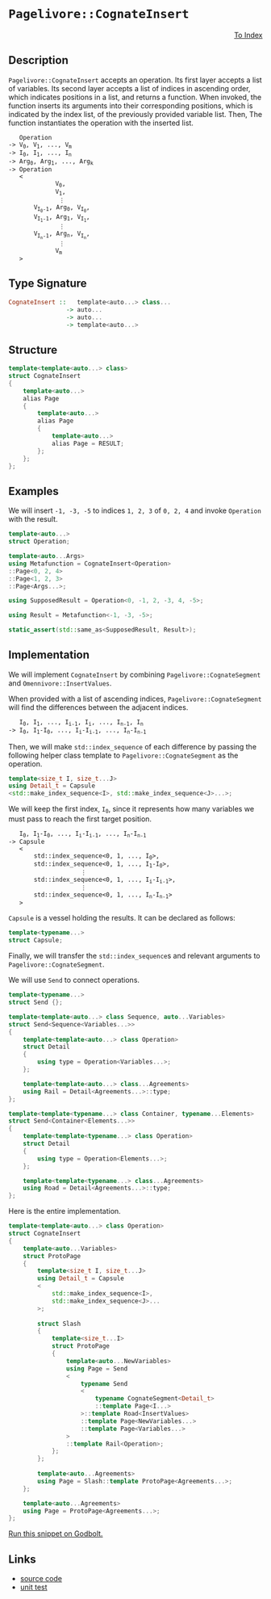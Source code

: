 <!-- Copyright 2024 Feng Mofan
SPDX-License-Identifier: Apache-2.0 -->

# `Pagelivore::CognateInsert`

<p style='text-align: right;'><a href="../../../facilities/metafunctions.md#pagelivore-cognate-insert">To Index</a></p>

## Description

`Pagelivore::CognateInsert` accepts an operation.
Its first layer accepts a list of variables.
Its second layer accepts a list of indices in ascending order, which indicates positions in a list, and returns a function.
When invoked, the function inserts its arguments into their corresponding positions, which is indicated by the index list, of the previously provided variable list.
Then, The function instantiates the operation with the inserted list.

<pre><code>   Operation
-> V<sub>0</sub>, V<sub>1</sub>, ..., V<sub>m</sub>
-> I<sub>0</sub>, I<sub>1</sub>, ..., I<sub>n</sub>
-> Arg<sub>0</sub>, Arg<sub>1</sub>, ..., Arg<sub>k</sub>
-> Operation
   <
             V<sub>0</sub>,
             V<sub>1</sub>,
              &vellip;
       V<sub>I<sub>0</sub>-1</sub>, Arg<sub>0</sub>, V<sub>I<sub>0</sub></sub>,
       V<sub>I<sub>1</sub>-1</sub>, Arg<sub>1</sub>, V<sub>I<sub>1</sub></sub>,
              &vellip;
       V<sub>I<sub>n</sub>-1</sub>, Arg<sub>n</sub>, V<sub>I<sub>n</sub></sub>,
              &vellip;
             V<sub>m</sub>
   ></code></pre>

## Type Signature

```Haskell
CognateInsert ::   template<auto...> class...
                -> auto...
                -> auto...
                -> template<auto...>
```

## Structure

```C++
template<template<auto...> class>
struct CognateInsert
{
    template<auto...>
    alias Page
    {
        template<auto...>
        alias Page
        {
            template<auto...>
            alias Page = RESULT;
        };
    };
};
```

## Examples

We will insert `-1, -3, -5` to indices `1, 2, 3` of `0, 2, 4` and invoke `Operation` with the result.

```C++
template<auto...>
struct Operation;

template<auto...Args>
using Metafunction = CognateInsert<Operation>
::Page<0, 2, 4>
::Page<1, 2, 3>
::Page<Args...>;

using SupposedResult = Operation<0, -1, 2, -3, 4, -5>;

using Result = Metafunction<-1, -3, -5>;

static_assert(std::same_as<SupposedResult, Result>);
```

## Implementation

We will implement `CognateInsert` by combining `Pagelivore::CognateSegment` and `Omennivore::InsertValues`.

When provided with a list of ascending indices, `Pagelivore::CognateSegment` will find the differences between the adjacent indices.

<pre><code>   I<sub>0</sub>, I<sub>1</sub>, ..., I<sub>i-1</sub>, I<sub>i</sub>, ..., I<sub>n-1</sub>, I<sub>n</sub>
-> I<sub>0</sub>, I<sub>1</sub>-I<sub>0</sub>, ..., I<sub>i</sub>-I<sub>i-1</sub>, ..., I<sub>n</sub>-I<sub>n-1</sub></code></pre>

Then, we will make `std::index_sequence` of each difference by passing the following helper class template to `Pagelivore::CognateSegment` as the operation.

```C++
template<size_t I, size_t...J>
using Detail_t = Capsule
<std::make_index_sequence<I>, std::make_index_sequence<J>...>;
```

We will keep the first index, <code>I<sub>0</sub></code>, since it represents how many variables we must pass to reach the first target position.

<pre><code>   I<sub>0</sub>, I<sub>1</sub>-I<sub>0</sub>, ..., I<sub>i</sub>-I<sub>i-1</sub>, ..., I<sub>n</sub>-I<sub>n-1</sub>
-> Capsule
   <
       std::index_sequence&lt;0, 1, ..., I<sub>0</sub>&gt;,
       std::index_sequence&lt;0, 1, ..., I<sub>1</sub>-I<sub>0</sub>&gt;,
                    &vellip;
       std::index_sequence&lt;0, 1, ..., I<sub>i</sub>-I<sub>i-1</sub>&gt;,
                    &vellip;
       std::index_sequence&lt;0, 1, ..., I<sub>n</sub>-I<sub>n-1</sub>&gt;
   ></code></pre>

`Capsule` is a vessel holding the results. It can be declared as follows:

```C++
template<typename...>
struct Capsule;
```

Finally, we will transfer the `std::index_sequence`s and relevant arguments to `Pagelivore::CognateSegment`.

We will use `Send` to connect operations.

```C++
template<typename...>
struct Send {};

template<template<auto...> class Sequence, auto...Variables>
struct Send<Sequence<Variables...>>
{
    template<template<auto...> class Operation>
    struct Detail
    {
        using type = Operation<Variables...>;
    };

    template<template<auto...> class...Agreements>
    using Rail = Detail<Agreements...>::type;
};

template<template<typename...> class Container, typename...Elements>
struct Send<Container<Elements...>>
{
    template<template<typename...> class Operation>
    struct Detail
    {
        using type = Operation<Elements...>;
    };

    template<template<typename...> class...Agreements>
    using Road = Detail<Agreements...>::type;
};
```

Here is the entire implementation.

```C++
template<template<auto...> class Operation>
struct CognateInsert
{
    template<auto...Variables>
    struct ProtoPage
    {
        template<size_t I, size_t...J>
        using Detail_t = Capsule
        <
            std::make_index_sequence<I>,
            std::make_index_sequence<J>...
        >;
        
        struct Slash
        {
            template<size_t...I>
            struct ProtoPage
            {
                template<auto...NewVariables>
                using Page = Send
                <
                    typename Send
                    <
                        typename CognateSegment<Detail_t>
                        ::template Page<I...>
                    >::template Road<InsertValues>
                    ::template Page<NewVariables...>
                    ::template Page<Variables...>
                >
                ::template Rail<Operation>;
            };
        };
        
        template<auto...Agreements>
        using Page = Slash::template ProtoPage<Agreements...>;
    };

    template<auto...Agreements>
    using Page = ProtoPage<Agreements...>;
};
```

[Run this snippet on Godbolt.](https://godbolt.org/#z:OYLghAFBqd5QCxAYwPYBMCmBRdBLAF1QCcAaPECAMzwBtMA7AQwFtMQByARg9KtQYEAysib0QXACx8BBAKoBnTAAUAHpwAMvAFYTStJg1DIApACYAQuYukl9ZATwDKjdAGFUtAK4sGIAKwAzKSuADJ4DJgAcj4ARpjEIGYAnMEADqgKhE4MHt6%2BehlZjgLhkTEs8YlmABwatpj2JQxCBEzEBHk%2BfkENTTmt7QRl0XEJSam2bR1dBVxTQyMVVUl1AJS2qF7EyOwc5oERyN5YANQmgW5ejrSEAJ4X2CYaAIIHRyeY55fICgToWCoj2ebzMhwYxy8ZwubgIdzSmAA%2BgRiExCApga8QQB6ABU%2BNxp2wqgIrgAYsRZKcCbjsSDSSw0gZSTC4QjmGwAHTczEvP7ELwOIkk8mUwTnADsVglABELlYsa8GUymCzLsrmZgYUxrqhuZzHqdjkwFApTkJMABHLyMXakU46oj6gBq7TwTFi9AxgSer35goIwtJDHQFNkMIt1ttWsuruI7s9mAU%2BuBPpBJilINO2dOGtVMbcjr13KimAA7nGE17eTnTl4skZTsomMAvhcZearTaIQXSxW3R6vfr7ZXB0mU2nAgq3rL5enXniCacALICVBEBh3akEulKzCMzXa3WnUeJ3n%2BoWrhjrgQPLFS05/VV4ZBGgR/TCqNLEB3HgBuYg2pKFinvQGZylOkoQdOOI0k2xCYDQqjbviu4vHmaqwvCjCsJg9pZAAXkiBC8mgPZpIGygIUh3wdiiNpzoqLyLvi5oINcBD0ChtL0vuKqYUWE6%2Bny9FCkI7EEJxMYwQucEAJIMEoHSut4SbcWhGEFmyOFcjyaZ%2BqJgYKUpBAqTaZoZtK0HzsxcEWCaXyFko6m8Qe%2BZHk63JyeehmnMZCSmYBSYwn86AgCAERYKoiJKFGPYwnJQm8pZWY5ppHmoKcfagXhv6eQa%2BkvLWF6UZSRDNq2qXZilry1rW6W1XV1WXFVTU5ti2KnAA6l89ZtgAbBoVGIXgqgJY8KaDbmmWMD4CT5ucg1hoIAAq7StgQGKDQajVtTmw1IeNPr6stBBrcQG0KKQrV7dpHKYPq9nIAA1udl03TmNZtU%2BjivmRH4AbQeWZXg6B3LQEBrB92YdYtGjZQOZ5TXgZoRNomAOJg6CnBEuYIF8CEENsDC5thO1FW1sNROuXwEAgqpw%2BJHFgcjqOKW0gjuqS2OxFugPmdDpyw5%2BKJMJj2NUJSLB47TfGaqcaTtLhpLEMmguwytCAozjZrxKIfWnGWXxlnQQOKy9pyYH%2BCR84jYG7XVsMREQcNXjem4mNtgsALSGkzkn2xTTUwoLtanW9mCbeF/MPdy10O3tCPxmO8dB3tpxPa962Rwo0dBSmCefZOMlp/VcvuZcgnci8wAIfujCbV9TX1hEwBNi2baBB2WDHNpECg%2BDMJuxuDyXDXddsII3rYEJkNQ1OrXgYxbwO%2Blle6vq4%2BYPXU9N3WDZtxVncdlRN5HzCW875tSUL/e1lMWvhYb159pV5yABSPkCkK/nKUF3puFCuFSKn4YpdmjAlIS%2BF/jAJDKA2K3ZdgwnfjfYSNU06PyLKcMkeBVYECTlWXKWCLRkXQAQlOwMkoOxKvBM%2BHdF6ZkLtmBqpci5uFDu1TqPV94DSGtRUaR0Z48imi7WabBUSkjhuHbOjcvZMLqgdARlxvLHW5NIi6OdU7p04d1XqzlPZ8JGmNS4n9VEGhEZlYAmUxaUlNDLU4%2BAnzxXkbWWG8QCBG0YLmMsmVpiXXJto7MijjFuFMUIzky5QboHoBHTaWjAl3Vwo9MWWcNGN3kXvYqbRfpvnZlbMQwMcZgwhlDeRvsfRsWZlqDJLUXE5nUZdPOqlhwcOzDgvB5DEzxO0ZEgEMSZG5xADHFpdTswkIEGQ8sOVunp0zrEwZwyeQ1KeLfFerDmHlwEs/Tkl9J6N0KntFujYj60QcRjWgfcB60CHmuEeF9a7bz2dPWeax57TlrEvVZrVMHbN2Q3aerUjmHw7qc0%2B5V6FjweVfZMekVkwVnF82SS4ABKGNthZGtqcJyXwaQaU2QWN%2BclX7bPfvaRJulOQAHk6YJEjIg4KhUaG/0CqpABQCIpwOiggiByioGPhgRyqKYC4pIJMXy6l%2BNiB0ujDCgqaDGEYPxRlbBuC/idPoMSl24yQzqqIdsiVCRdUAuob5MFqBz4O3QbdJVNT2GjKFlwvRvDgmCMmhoaalsGBzQkbwhpOcDEBMCS65RE01FijOgMmZe1YbcINgY4NoTQ3mPdS7KxDpkC2LNDShxKMOZIPtW4yOniSYeN8QMwN2iE1hP1L06JmB5lRrauS2OnI5kDMFpknMP0Xy5IBgUrBVzIY%2B0NMSYMoZw0dtqesuqza/KKQCmZBlbgDVSvAT2WVnamrhU0u3SqlwV1GqodO2s278W7oLG2tJCz86wsncJPap63KSItdOkO9q/VRyGTezkjamrtLVVMu2eFWkriif0q9TSbQjOPTmbVkz%2BzJzPMs5egsfn5T%2BbvA5bUgXntOT3C52F%2B7FJudeO5kKJ7/KTY8Oey8PkIpLmXJ9BLflQqeXvHDJz2y0PBXutwGHr63q%2BfRmyLFCSFjSAoLwXFcWuX4lpbC90j00PE5JsCiLbJLgtCGFye4mOsgU0k29Blv6Bi09jFKwmH5KvVNZp%2B%2BVDTGjsdKnsmriychysakSJnOwhgjGu0VbgPOoPTAqxjcnWS2bfg5gwdjKUIgkTkPeNCZSRzRNcy1oXsMH1JgiU5cX5rNBhEFwT7zPqWbWWFw8Nm9Pr3sxUxzsr%2BOedrDh5FaXTkpbaHQe5FGp5CW3dhFD5XZNVdhLZ5tQkjQxbNB4QQaJIhkByzpFt2B6BscZb5MzMJZtdYWzCVb0Lgv3lKxsmrY2zsTdhVNk0Zp8sJYEEl3ynW0sMJO3VHD2k8vxefA9y4B2nk3ze58hjaVxvjYMxS6LN3N6sco1h7MrXUBMHM13U4z3uvkcef8/rIBtJDfvms0TpwVrwhfGIZQqA0g6fQpF7ZX8AzE9J6IWgFOqcWYJyNiudnMr/pIht7zJO0hk5Z5TmEvPkqZYR9lz7XH/ZSRDsXELHPdPhdqzz1VBBXOdlIfToUgvhes7Fxr%2B0cGJdvY%2B9hU5cu1NuHF4ru%2BKGVejawbzrXcHXP6hXZ5mh%2BvmeG8uK77XEz7Re6PVanMFuESL1R6O0U4Z1QQ6%2BL78nov900tVjjvH8PTiPrk%2Beo3eCTcYwmameFyuNOsQ8MAZgpILTAD2dTx%2BaG3NQ9i99wr/OGdV5r5gOveyQtvcfoRYifl8J4CIsifUYTWrJdS91jLb3Ktc%2BH5P7kABpTdpwELWlwWpCAKYzD9XMP1CAa/vhuFOO/V5gscMAAkomMGRF9griXlH2nft7NfgOGHl6X1s9DsOmG96Ee2WnGqOW2Ce7IuEjOQufuqefGgBAmcqA2Ue2eue8sbWGObg6O1ymOh2sK6BC09%2BAIj%2BfOcKImnUCk%2BAuwZoogJMYgCgmU8QCsN2WM%2B8rccM7KICXK/mWociiqF2iej23mxBWAJM7OjuAhqugC4%2BI%2BRKj4shq%2BH8whDOohjAIUAq3Bwq9KCU7%2BR2ac4eTUQ%2BihBA%2BoG%2B2etY2%2BXgu%2BZo%2B%2BPIh%2Bx%2Bp%2B5%2Bl%2B1%2B8iOGOBT%2BXGd2P2DAuhl%2Bn%2B3%2BTEhy0ulusurg%2BmUBbAMBBu8B8hKCBBuOg2FhOYhBkimBuB2Bc%2BtAyIpeP%2Bkhf%2B8mkRLaTW7G2Wq4tAKOHYahvheBAOCRWeZekhRO3e%2BYzKjeYOZ2UW9W02pw3hHewkymqA1erR86HQA%2B3ytO%2BUHmKhQoZqL6dGi%2BoOZ2K%2BRkY%2BE%2Bph3I0%2Bbh2WHhgYXGKmUm1Sr6U6gS/KYUIALATAz0SIWh3K8UIaPov6dU7Klx1xiItxvByCVGyGqye0gsNCQgMWCAHaku6cxh6x%2BoKiwB2iNCcx9C9qhhpxuYkxbmRqm%2BwRHBYBHYW29qHyJxSJRhiePm6AIGfx%2BJBJt0RJLRtemA9eDcMIux6JFJqRXw58vKRmMG2ijwLJpwyKSOJJyioxLKAsyRBJPJbJbgh6HJFJdU4pEKgWQGG6op6cTJW6uOZ66RMIfRr%2B5BCJ5Wfx%2BpbUqGKJMOvW%2By0J72oBIKsuQJ4pZU5q8pTWgRBhw2q8Jp1ciBzWIBmJ1pqOcJvGTpJWSuTRNIoZYZaEROK0SYm01OomYZoZaE6YYIHwUIncVwNw9wyUTuXOXRAxvk2pv2Jczem8F0nmOGy4qWVAXgEIzQpy1JmAzKWp7eOpII4UEp9QpwZg9okgvIbZ8p8wnZ9ogQvZIAEpLwpZzpIIOGQgXgaQRQWMqKqmexqOBZNRbgHZ3sA5XZpw3swQpw0gO5/guRTErWSYUmy5HYFZbQVZNZr%2Bbgm59ou5j5R59uay3ayAiIrBHQEA7KCguEn5ACM5c5mQC5Z5Fy9oi555jwbyHAGwtAnA/gvAfgHAWgpAqAnA7Clg1gj4WwOwbYYIPApABAmgsFGwz0AQZgnIEoZgkgNQNQ/gGgyQ/gZgGg/UNQwQ8FHAkgvALAEgGg9QyFqF6FHAvAuc9QxFKFsFpAcAsAMAiAIAWwBAaQ1w5AlAaAjIdAhquEnAqgNQ/U3s/UkgpwwAyAr4UgnIZgvAWMhAJAoMeg/AggIgYg7AUgMgggigKg6gklpAug8wZYqIaQnAPAcFCFSFJFaFnAlK1wylgYqAVApwul%2Blhlxlplpw5lZgpwEAHgGl9AP4BwXAawvAElWgGwEASA6lQuuVqlEAFVmliQwAUgXZNAFyCQucEAsQ4VsQEQ7QdwQVvAXVzAxAdwlKsQ6MDgfVpA6leylKDAtAvV3lWAsQXgwAhYtAtAuc3AvAWAlxRg4gC1u%2BDgeA1sG1qFn4aKpIE1zsjQ4VtwsQqIQ1HgWA4VKIeAvFm1pA1sxAsQIFKWO1wAtwRgJFGwVABgwACgzoeA5Y%2BWyFhFDlwgzOLl0gcNHlag4Vvl%2Bghgxg1g1g%2BgeAsQuckAGwlOzQG13soU7YpgWFlgLFvAqAn18YWABNkMfQGMzQLgIYswfg8wYQEQowlQ4w8wRQ2QAgnNhQmQwtDASwYwiQ8wdgrNAw0wnQng3Qegcth1AggwHQUt/NMtCwMwytcwetwwvNywAtGwjB2wuwEgIVHAiFpAgltNnACVelBlRlJlZlkgFlmVuANleVBFhVRFQNGw%2BMyO4wzN5FkggQnIqQEokgGgkgNFg0Gg/g/UyQ%2BgnA3FpAvFgQXAnI/UXAbFyQNQBd/gkgXA/gqQ/U9t4VwlolIA4lQN0lclZVCl0VKlFANVqAOVWlbAnA7QLAf4Eo3sTA12jYXAyQnIudp1%2BARADN9lsgTl4grlyNSgqN3lugXZ/lTAgVm1NtdtDtEVHAUVSl1wpwcVDoxAA9Q9I9xoY9E9U9mV2VlVCQ5wYIZgAdxVUlLdtVVVHdP94w/dg93st9DVyQXA9QzVKsbVHV3lA1PVE1cDQ1I1Y1ElhFU1DcM1c14Vi1y1q161E121mNe1qF%2BACEh1x14VZ1yA1wewhFV1nFqFt191dwj1ewqFL1b1hFn131Sgv1RDrcjdINLY4NkNZY0NE1cNi9iNbl8gq9XlqFG9GNgNlNVglguN%2BN8ARNFEOQpN5NXcKj1gNNaF9NoMSYmjLN6tfgEArgot3NIY2tKwgt4tzQtjpAQtzQDjAtFjzQmtSt%2BQXN3jCtiwJt0tqtitrjT4WtITOt1tmwltLle9YV3lwlF9V9w9o9bc49k9nI7qEAPts9r9OdH9QdpAIdWAiQzNnFmd2dE98dEoFdEoEogQCdkghl8wB9tdtg9dgdklpVzdSAilMV1V/9xAUQ2lHA/dyVLACgf4r4f4WTmofwVlM9tlYU8wkjCNEgSNsgKN8jOgIAwQW9O9wV6dttSTQlkVbdsV8VkzRl0zszpw8zE9izgYWVXdz9ftgQgQxTvT0l5V7zdVwzALuVQyyAc5iITziILzn5l9hlfAdAUDlAMDqFiD81hFqLyDrNE16DggmD81JDmAS1K1Yg%2BD71hDu1bDW1B1jgFD3lVDNDl1gg113lTDPVrDz18YnDvA3DP1%2B4/DgNvzQjYNENUN7IEjC9mzy9OzcjaNBzSjWNVNNgt1TNWjJNnA2IQCBj1NQlJjjN5jatbN1jHNBtATPN5QoTTjxQOQrj7jOQnjutBrQT%2Bt/jqtjQ8tGtit9rYTQwETnr0Tjj5tuFVtBVpz%2B9NdTttzpw9zczCz%2BYfw3tKznzBVRVJTZTYdNt1TEwnIXz/gDFZd/FXzEobF1dyTnAddDdvTZFIAkgEoFl9TXAUgyQdTqQXAEopzgQ5zjtIlPTJVNtllJbFz3bn9ryH1rVOQ1bQAA%3D%3D)

## Links

- [source code](../../../../conceptrodon/descend/descend/pagelivore/cognate_insert.hpp)
- [unit test](../../../../tests/unit/metafunctions/pagelivore/cognate_insert.test.hpp)
